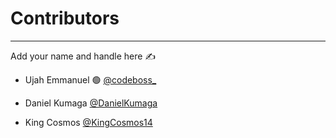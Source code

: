 # Contributors 
---
Add your name and handle here ✍

- Ujah Emmanuel 🟢 [@codeboss_](https://twitter.com/codeboss_)

- Daniel Kumaga [@DanielKumaga](https://twitter.com/DanielKumaga)

- King Cosmos [@KingCosmos14](https://twitter.com/KingCosmos14)